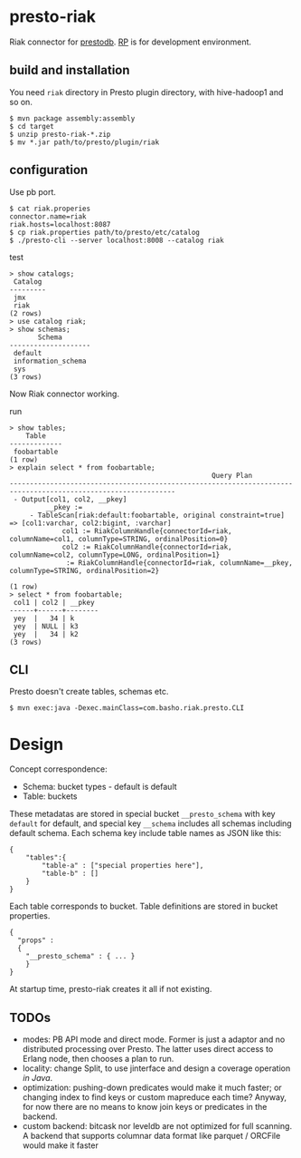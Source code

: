 # presto-riak

Riak connector for [prestodb](http://prestodb.io). [RP](https://github.com/kuenishi/rp) is for development environment.

## build and installation

You need `riak` directory in Presto plugin directory, with
hive-hadoop1 and so on.

```
$ mvn package assembly:assembly
$ cd target
$ unzip presto-riak-*.zip
$ mv *.jar path/to/presto/plugin/riak
```


## configuration

Use pb port.

```
$ cat riak.properies
connector.name=riak
riak.hosts=localhost:8087
$ cp riak.properties path/to/presto/etc/catalog
$ ./presto-cli --server localhost:8008 --catalog riak
```

test

```
> show catalogs;
 Catalog
---------
 jmx
 riak
(2 rows)
> use catalog riak;
> show schemas;
       Schema       
--------------------
 default            
 information_schema 
 sys                
(3 rows)
```

Now Riak connector working.

run

```
> show tables;
    Table    
-------------
 foobartable 
(1 row)
> explain select * from foobartable;
                                                  Query Plan                                                   
---------------------------------------------------------------------------------------------------------------
 - Output[col1, col2, __pkey]                                                                                  
         __pkey :=                                                                                             
     - TableScan[riak:default:foobartable, original constraint=true] => [col1:varchar, col2:bigint, :varchar]  
             col1 := RiakColumnHandle{connectorId=riak, columnName=col1, columnType=STRING, ordinalPosition=0} 
             col2 := RiakColumnHandle{connectorId=riak, columnName=col2, columnType=LONG, ordinalPosition=1}   
              := RiakColumnHandle{connectorId=riak, columnName=__pkey, columnType=STRING, ordinalPosition=2}   
                                                                                                               
(1 row)
> select * from foobartable;
 col1 | col2 | __pkey 
------+------+--------
 yey  |   34 | k      
 yey  | NULL | k3     
 yey  |   34 | k2     
(3 rows)
```

## CLI

Presto doesn't create tables, schemas etc.

```
$ mvn exec:java -Dexec.mainClass=com.basho.riak.presto.CLI
```

# Design

Concept correspondence:

- Schema: bucket types - default is default
- Table: buckets

These metadatas are stored in special bucket `__presto_schema` with
key `default` for default, and special key `__schema` includes all
schemas including default schema. Each schema key include table names
as JSON like this:

```
{
    "tables":{
        "table-a" : ["special properties here"],
        "table-b" : []
    }
}
```

Each table corresponds to bucket. Table definitions are stored in
bucket properties.

```
{
  "props" :
  {
    "__presto_schema" : { ... }
    }
}
```

At startup time, presto-riak creates it all if not existing.

## TODOs

- modes: PB API mode and direct mode. Former is just a
  adaptor and no distributed processing over Presto.
  The latter uses direct access to Erlang node, then
  chooses a plan to run.
- locality: change Split, to use jinterface and design
  a coverage operation _in Java_.
- optimization: pushing-down predicates would make it
  much faster; or changing index to find keys
  or custom mapreduce each time? Anyway, for now
  there are no means to know join keys or predicates
  in the backend.
- custom backend: bitcask nor leveldb are not optimized
  for full scanning. A backend that supports columnar
  data format like parquet / ORCFile would make it faster
